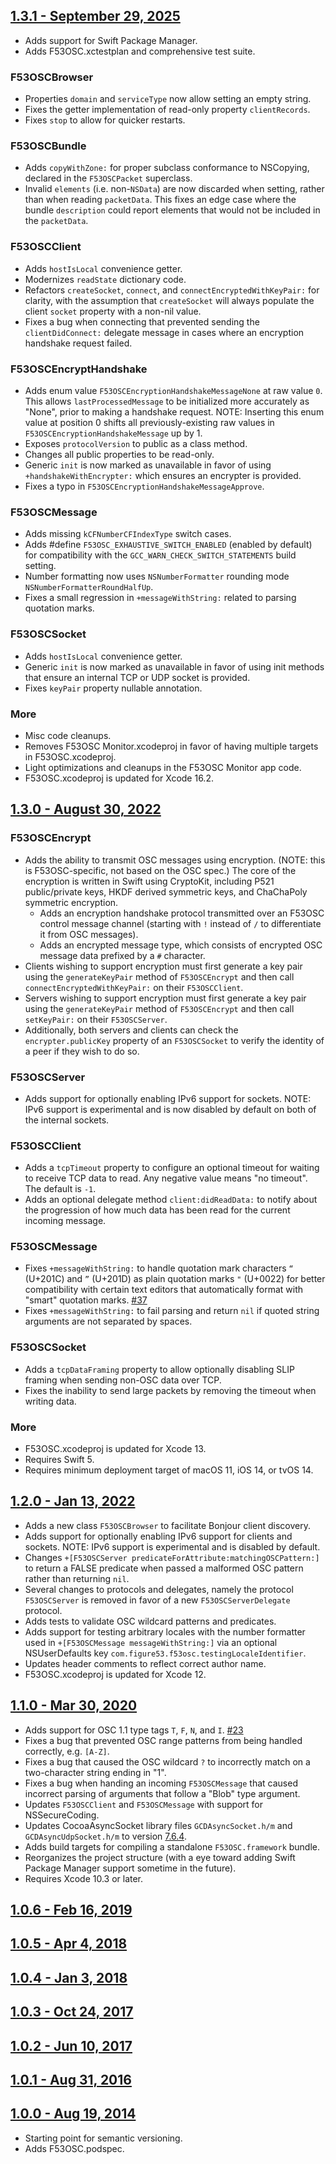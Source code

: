 ## [1.3.1 - September 29, 2025](https://github.com/Figure53/F53OSC/releases/tag/1.3.1)

- Adds support for Swift Package Manager.
- Adds F53OSC.xctestplan and comprehensive test suite.

### F53OSCBrowser
- Properties `domain` and `serviceType` now allow setting an empty string.
- Fixes the getter implementation of read-only property `clientRecords`.
- Fixes `stop` to allow for quicker restarts.

### F53OSCBundle
- Adds `copyWithZone:` for proper subclass conformance to NSCopying, declared in the `F53OSCPacket` superclass.
- Invalid `elements` (i.e. non-`NSData`) are now discarded when setting, rather than when reading `packetData`. This fixes an edge case where the bundle `description` could report elements that would not be included in the `packetData`.

### F53OSCClient
- Adds `hostIsLocal` convenience getter.
- Modernizes `readState` dictionary code.
- Refactors `createSocket`, `connect`, and `connectEncryptedWithKeyPair:` for clarity, with the assumption that `createSocket` will always populate the client `socket` property with a non-nil value.
- Fixes a bug when connecting that prevented sending the `clientDidConnect:` delegate message in cases where an encryption handshake request failed.

### F53OSCEncryptHandshake
- Adds enum value `F53OSCEncryptionHandshakeMessageNone` at raw value `0`. This allows `lastProcessedMessage` to be initialized more accurately as "None", prior to making a handshake request. NOTE: Inserting this enum value at position 0 shifts all previously-existing raw values in `F53OSCEncryptionHandshakeMessage` up by 1.
- Exposes `protocolVersion` to public as a class method.
- Changes all public properties to be read-only.
- Generic `init` is now marked as unavailable in favor of using `+handshakeWithEncrypter:` which ensures an encrypter is provided.
- Fixes a typo in `F53OSCEncryptionHandshakeMessageApprove`.

### F53OSCMessage
- Adds missing `kCFNumberCFIndexType` switch cases.
- Adds #define `F53OSC_EXHAUSTIVE_SWITCH_ENABLED` (enabled by default) for compatibility with the `GCC_WARN_CHECK_SWITCH_STATEMENTS` build setting.
- Number formatting now uses `NSNumberFormatter` rounding mode `NSNumberFormatterRoundHalfUp`.
- Fixes a small regression in `+messageWithString:` related to parsing quotation marks.

### F53OSCSocket
- Adds `hostIsLocal` convenience getter.
- Generic `init` is now marked as unavailable in favor of using init methods that ensure an internal TCP or UDP socket is provided.
- Fixes `keyPair` property nullable annotation.

### More
- Misc code cleanups.
- Removes F53OSC Monitor.xcodeproj in favor of having multiple targets in F53OSC.xcodeproj.
- Light optimizations and cleanups in the F53OSC Monitor app code.
- F53OSC.xcodeproj is updated for Xcode 16.2.

## [1.3.0 - August 30, 2022](https://github.com/Figure53/F53OSC/releases/tag/1.3.0)

### F53OSCEncrypt
- Adds the ability to transmit OSC messages using encryption. (NOTE: this is F53OSC-specific, not based on the OSC spec.) The core of the encryption is written in Swift using CryptoKit, including P521 public/private keys, HKDF derived symmetric keys, and ChaChaPoly symmetric encryption.
  - Adds an encryption handshake protocol transmitted over an F53OSC control message channel (starting with `!` instead of `/` to differentiate it from OSC messages). 
  - Adds an encrypted message type, which consists of encrypted OSC message data prefixed by a `#` character.
- Clients wishing to support encryption must first generate a key pair using the `generateKeyPair` method of `F53OSCEncrypt` and then call `connectEncryptedWithKeyPair:` on their `F53OSCClient`.
- Servers wishing to support encryption must first generate a key pair using the `generateKeyPair` method of `F53OSCEncrypt` and then call `setKeyPair:` on their `F53OSCServer`. 
- Additionally, both servers and clients can check the `encrypter.publicKey` property of an `F53OSCSocket` to verify the identity of a peer if they wish to do so.

### F53OSCServer
- Adds support for optionally enabling IPv6 support for sockets. NOTE: IPv6 support is experimental and is now disabled by default on both of the internal sockets.

### F53OSCClient
- Adds a `tcpTimeout` property to configure an optional timeout for waiting to receive TCP data to read. Any negative value means "no timeout". The default is `-1`.
- Adds an optional delegate method `client:didReadData:` to notify about the progression of how much data has been read for the current incoming message.

### F53OSCMessage
- Fixes `+messageWithString:` to handle quotation mark characters `“` (U+201C) and `”` (U+201D) as plain quotation marks `"` (U+0022) for better compatibility with certain text editors that automatically format with "smart" quotation marks. [#37](https://github.com/Figure53/F53OSC/issues/37)
- Fixes `+messageWithString:` to fail parsing and return `nil` if quoted string arguments are not separated by spaces.

### F53OSCSocket
- Adds a `tcpDataFraming` property to allow optionally disabling SLIP framing when sending non-OSC data over TCP.
- Fixes the inability to send large packets by removing the timeout when writing data.

### More
- F53OSC.xcodeproj is updated for Xcode 13.
- Requires Swift 5.
- Requires minimum deployment target of macOS 11, iOS 14, or tvOS 14.

## [1.2.0 - Jan 13, 2022](https://github.com/Figure53/F53OSC/releases/tag/1.2.0)

- Adds a new class `F53OSCBrowser` to facilitate Bonjour client discovery.
- Adds support for optionally enabling IPv6 support for clients and sockets. NOTE: IPv6 support is experimental and is disabled by default.
- Changes `+[F53OSCServer predicateForAttribute:matchingOSCPattern:]` to return a FALSE predicate when passed a malformed OSC pattern rather than returning `nil`.
- Several changes to protocols and delegates, namely the protocol `F53OSCServer` is removed in favor of a new `F53OSCServerDelegate` protocol.
- Adds tests to validate OSC wildcard patterns and predicates.
- Adds support for testing arbitrary locales with the number formatter used in `+[F53OSCMessage messageWithString:]` via an optional NSUserDefaults key `com.figure53.f53osc.testingLocaleIdentifier`.
- Updates header comments to reflect correct author name.
- F53OSC.xcodeproj is updated for Xcode 12.

## [1.1.0 - Mar 30, 2020](https://github.com/Figure53/F53OSC/releases/tag/1.1.0)

- Adds support for OSC 1.1 type tags `T`, `F`, `N`, and `I`. [#23](https://github.com/Figure53/F53OSC/issues/23)
- Fixes a bug that prevented OSC range patterns from being handled correctly, e.g. `[A-Z]`.
- Fixes a bug that caused the OSC wildcard `?` to incorrectly match on a two-character string ending in "1".
- Fixes a bug when handing an incoming `F53OSCMessage` that caused incorrect parsing of arguments that follow a "Blob" type argument.
- Updates `F53OSCClient` and `F53OSCMessage` with support for NSSecureCoding.
- Updates CocoaAsyncSocket library files `GCDAsyncSocket.h/m` and `GCDAsyncUdpSocket.h/m` to version [7.6.4](https://github.com/robbiehanson/CocoaAsyncSocket/releases/tag/7.6.4).
- Adds build targets for compiling a standalone `F53OSC.framework` bundle.
- Reorganizes the project structure (with a eye toward adding Swift Package Manager support sometime in the future).
- Requires Xcode 10.3 or later.

## [1.0.6 - Feb 16, 2019](https://github.com/Figure53/F53OSC/releases/tag/1.0.6)

## [1.0.5 - Apr 4, 2018](https://github.com/Figure53/F53OSC/releases/tag/1.0.5)

## [1.0.4 - Jan 3, 2018](https://github.com/Figure53/F53OSC/releases/tag/1.0.4)

## [1.0.3 - Oct 24, 2017](https://github.com/Figure53/F53OSC/releases/tag/1.0.3)

## [1.0.2 - Jun 10, 2017](https://github.com/Figure53/F53OSC/releases/tag/v1.0.2)

## [1.0.1 - Aug 31, 2016](https://github.com/Figure53/F53OSC/releases/tag/v1.0.1)

## [1.0.0 - Aug 19, 2014](https://github.com/Figure53/F53OSC/releases/tag/v1.0.0)

- Starting point for semantic versioning.
- Adds F53OSC.podspec.
